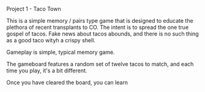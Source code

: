Project 1 - Taco Town

This is a simple memory / pairs type game that is designed to educate the plethora of recent transplants to CO.  The intent is to spread the one true gospel of tacos. Fake news about tacos abounds, and there is no such thing as a good taco wityh a crispy shell.

Gameplay is simple, typical memory game. 

The gameboard features a random set of twelve tacos to match, and each time you play, it's a bit different. 

Once you have cleared the board, you can learn 
